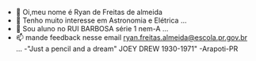 - 👋 Oi,meu nome é Ryan de Freitas de almeida
- 👀 Tenho muito interesse em Astronomia e Elétrica ...
- 🌱 Sou aluno no RUI BARBOSA série 1 nem-A ...
- 📫 mande feedback nesse email ryan.freitas.almeida@escola.pr.gov.br ...
-"Just a pencil and a dream" JOEY DREW 1930-1971"
-Arapoti-PR
